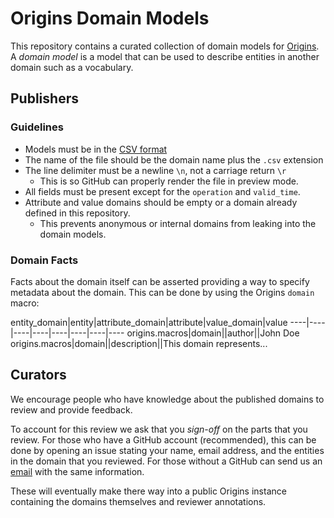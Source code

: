 # Origins Domain Models

This repository contains a curated collection of domain models for [Origins](https://github.com/chop-dbhi/origins). A *domain model* is a model that can be used to describe entities in another domain such as a vocabulary.

## Publishers

### Guidelines

- Models must be in the [CSV format](http://origins.readme.io/docs/data-formats#csv)
- The name of the file should be the domain name plus the `.csv` extension
- The line delimiter must be a newline `\n`, not a carriage return `\r`
    - This is so GitHub can properly render the file in preview mode.
- All fields must be present except for the `operation` and `valid_time`.
- Attribute and value domains should be empty or a domain already defined in this repository.
    - This prevents anonymous or internal domains from leaking into the domain models.

### Domain Facts

Facts about the domain itself can be asserted providing a way to specify metadata about the domain. This can be done by using the Origins `domain` macro:

entity_domain|entity|attribute_domain|attribute|value_domain|value
----|----|----|----|----|----|----|----
origins.macros|domain||author||John Doe
origins.macros|domain||description||This domain represents...

## Curators

We encourage people who have knowledge about the published domains to review and provide feedback.

To account for this review we ask that you *sign-off* on the parts that you review. For those who have a GitHub account (recommended), this can be done by opening an issue stating your name, email address, and the entities in the domain that you reviewed. For those without a GitHub can send us an [email](review@origins.link) with the same information.

These will eventually make there way into a public Origins instance containing the domains themselves and reviewer annotations.
